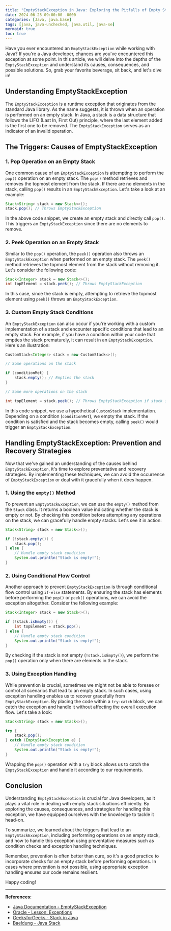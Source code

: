 ```yaml
---
title: "EmptyStackException in Java: Exploring the Pitfalls of Empty Stacks"
date: 2024-06-25 09:00:00 -0000
categories: [Java, java.base]
tags: [java, java-unchecked, java.util, java-se]
mermaid: true
toc: true
---
```


Have you ever encountered an `EmptyStackException` while working with Java? If you're a Java developer, chances are you've encountered this exception at some point. In this article, we will delve into the depths of the `EmptyStackException` and understand its causes, consequences, and possible solutions. So, grab your favorite beverage, sit back, and let's dive in!

## Understanding EmptyStackException

The `EmptyStackException` is a runtime exception that originates from the standard Java library. As the name suggests, it is thrown when an operation is performed on an empty stack. In Java, a stack is a data structure that follows the LIFO (Last In, First Out) principle, where the last element added is the first one to be removed. The `EmptyStackException` serves as an indicator of an invalid operation.

## The Triggers: Causes of EmptyStackException

### 1. Pop Operation on an Empty Stack

One common cause of an `EmptyStackException` is attempting to perform the `pop()` operation on an empty stack. The `pop()` method retrieves and removes the topmost element from the stack. If there are no elements in the stack, calling `pop()` results in an `EmptyStackException`. Let's take a look at an example:

```java
Stack<String> stack = new Stack<>();
stack.pop(); // Throws EmptyStackException
```

In the above code snippet, we create an empty stack and directly call `pop()`. This triggers an `EmptyStackException` since there are no elements to remove.

### 2. Peek Operation on an Empty Stack

Similar to the `pop()` operation, the `peek()` operation also throws an `EmptyStackException` when performed on an empty stack. The `peek()` method retrieves the topmost element from the stack without removing it. Let's consider the following code:

```java
Stack<Integer> stack = new Stack<>();
int topElement = stack.peek(); // Throws EmptyStackException
```

In this case, since the stack is empty, attempting to retrieve the topmost element using `peek()` throws an `EmptyStackException`.

### 3. Custom Empty Stack Conditions

An `EmptyStackException` can also occur if you're working with a custom implementation of a stack and encounter specific conditions that lead to an empty stack. For example, if you have a condition within your code that empties the stack prematurely, it can result in an `EmptyStackException`. Here's an illustration:

```java
CustomStack<Integer> stack = new CustomStack<>();

// Some operations on the stack

if (conditionMet) {
    stack.empty(); // Empties the stack
}

// Some more operations on the stack

int topElement = stack.peek(); // Throws EmptyStackException if stack is empty
```

In this code snippet, we use a hypothetical `CustomStack` implementation. Depending on a condition (`conditionMet`), we empty the stack. If the condition is satisfied and the stack becomes empty, calling `peek()` would trigger an `EmptyStackException`.

## Handling EmptyStackException: Prevention and Recovery Strategies

Now that we've gained an understanding of the causes behind `EmptyStackException`, it's time to explore preventative and recovery strategies. By implementing these techniques, we can avoid the occurrence of `EmptyStackException` or deal with it gracefully when it does happen.

### 1. Using the `empty()` Method

To prevent an `EmptyStackException`, we can use the `empty()` method from the `Stack` class. It returns a boolean value indicating whether the stack is empty or not. By checking this condition before attempting any operations on the stack, we can gracefully handle empty stacks. Let's see it in action:

```java
Stack<String> stack = new Stack<>();

if (!stack.empty()) {
    stack.pop();
} else {
    // Handle empty stack condition
    System.out.println("Stack is empty!");
}
```

### 2. Using Conditional Flow Control

Another approach to prevent `EmptyStackException` is through conditional flow control using `if-else` statements. By ensuring the stack has elements before performing the `pop()` or `peek()` operations, we can avoid the exception altogether. Consider the following example:

```java
Stack<Integer> stack = new Stack<>();

if (!stack.isEmpty()) {
    int topElement = stack.pop();
} else {
    // Handle empty stack condition
    System.out.println("Stack is empty!");
}
```

By checking if the stack is not empty (`!stack.isEmpty()`), we perform the `pop()` operation only when there are elements in the stack.

### 3. Using Exception Handling

While prevention is crucial, sometimes we might not be able to foresee or control all scenarios that lead to an empty stack. In such cases, using exception handling enables us to recover gracefully from `EmptyStackException`. By placing the code within a `try-catch` block, we can catch the exception and handle it without affecting the overall execution flow. Let's take a look:

```java
Stack<String> stack = new Stack<>();

try {
    stack.pop();
} catch (EmptyStackException e) {
    // Handle empty stack condition
    System.out.println("Stack is empty!");
}
```

Wrapping the `pop()` operation with a `try` block allows us to catch the `EmptyStackException` and handle it according to our requirements.

## Conclusion

Understanding `EmptyStackException` is crucial for Java developers, as it plays a vital role in dealing with empty stack situations efficiently. By exploring the causes, consequences, and strategies for handling this exception, we have equipped ourselves with the knowledge to tackle it head-on.

To summarize, we learned about the triggers that lead to an `EmptyStackException`, including performing operations on an empty stack, and how to handle this exception using preventative measures such as condition checks and exception handling techniques.

Remember, prevention is often better than cure, so it's a good practice to incorporate checks for an empty stack before performing operations. In cases where prevention is not possible, using appropriate exception handling ensures our code remains resilient.

Happy coding!

---

**References:**

- [Java Documentation - EmptyStackException](https://docs.oracle.com/en/java/javase/14/docs/api/java.base/java/util/EmptyStackException.html)
- [Oracle - Lesson: Exceptions](https://docs.oracle.com/javase/tutorial/essential/exceptions/index.html)
- [GeeksforGeeks - Stack in Java](https://www.geeksforgeeks.org/stack-class-in-java/)
- [Baeldung - Java Stack](https://www.baeldung.com/java-stack)
